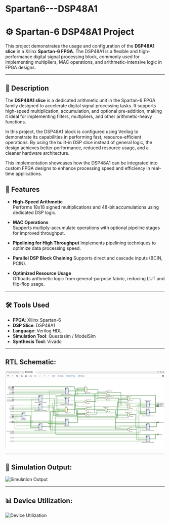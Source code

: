 # Spartan6---DSP48A1

# ⚙️ Spartan-6 DSP48A1 Project

This project demonstrates the usage and configuration of the **DSP48A1 slice** in a Xilinx **Spartan-6 FPGA**. The DSP48A1 is a flexible and high-performance digital signal processing block, commonly used for implementing multipliers, MAC operations, and arithmetic-intensive logic in FPGA designs.

---

## 📌 Description

The **DSP48A1 slice** is a dedicated arithmetic unit in the Spartan-6 FPGA family designed to accelerate digital signal processing tasks. It supports high-speed multiplication, accumulation, and optional pre-addition, making it ideal for implementing filters, multipliers, and other arithmetic-heavy functions.

In this project, the DSP48A1 block is configured using Verilog to demonstrate its capabilities in performing fast, resource-efficient operations. By using the built-in DSP slice instead of general logic, the design achieves better performance, reduced resource usage, and a cleaner hardware architecture.

This implementation showcases how the DSP48A1 can be integrated into custom FPGA designs to enhance processing speed and efficiency in real-time applications.


## 🚀 Features

- **High-Speed Arithmetic**  
  Performs 18x18 signed multiplications and 48-bit accumulations using dedicated DSP logic.

- **MAC Operations**  
  Supports multiply-accumulate operations with optional pipeline stages for improved throughput.

- **Pipelining for High Throughput**
  Implements pipelining techniques to optimize data processing speed.

- **Parallel DSP Block Chaining**
  Supports direct and cascade inputs (BCIN, PCIN).

- **Optimized Resource Usage**  
  Offloads arithmetic logic from general-purpose fabric, reducing LUT and flip-flop usage.

---

## 🛠 Tools Used

- **FPGA**: Xilinx Spartan-6
- **DSP Slice**: DSP48A1
- **Language**: Verilog HDL
- **Simulation Tool**: Questasim / ModelSim
- **Synthesis Tool**: Vivado
  
---

## RTL Schematic:

![RTL Schematic](/RTL%20Schematic.jpg)

---

## 🧪 Simulation Output:

![Simulation Output](/Simulation%20Waveform.jpg)

---

## 📊 Device Utilization:

![Device Utilization](/Device%20Utilization.jpg)
